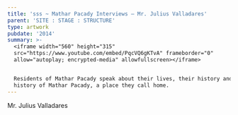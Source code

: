 ```yaml
---
title: 'sss ~ Mathar Pacady Interviews – Mr. Julius Valladares'
parent: 'SITE : STAGE : STRUCTURE'
type: artwork
pubdate: '2014'
summary: >-
  <iframe width="560" height="315"
  src="https://www.youtube.com/embed/PqcVQ6gKTvA" frameborder="0"
  allow="autoplay; encrypted-media" allowfullscreen></iframe>


  Residents of Mathar Pacady speak about their lives, their history and the
  history of Mathar Pacady, a place they call home.
---
```

Mr. Julius Valladares

